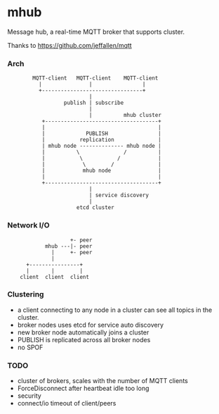 mhub
====

Message hub, a real-time MQTT broker that supports cluster.

Thanks to https://github.com/jeffallen/mqtt

### Arch

            MQTT-client   MQTT-client    MQTT-client 
              |               |                |
              +--------------------------------+
                              |
                      publish | subscribe
                              |
                              |          mhub cluster
               +------------------------------------+
               |                                    |
               |             PUBLISH                |
               |           replication              |
               | mhub node -------------- mhub node |
               |          \              /          |
               |           \           /            |
               |            \        /              |
               |            mhub node               |
               |                                    |
               +------------------------------------+
                              |
                              | service discovery
                              |
                          etcd cluster


### Network I/O


                        +- peer
                mhub ---|- peer
                  |     +- peer
                  |      
          +----------------+
          |       |        |
        client  client  client

### Clustering

* a client connecting to any node in a cluster can see all topics in the cluster.
* broker nodes uses etcd for service auto discovery
* new broker node automatically joins a cluster
* PUBLISH is replicated across all broker nodes
* no SPOF

### TODO
*   cluster of brokers, scales with the number of MQTT clients
*   ForceDisconnect after heartbeat idle too long
*   security
*   connect/io timeout of client/peers
